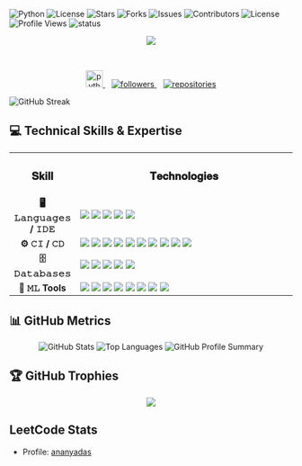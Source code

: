 
  ![Python](https://img.shields.io/badge/Python-3.11+-3776AB?style=flat&logo=python&logoColor=white)
  ![License](https://img.shields.io/github/license/ananyadas2607/ananyadas2607)
  ![Stars](https://img.shields.io/github/stars/ananyadas2607/ananyadas2607?style=flat&logo=github&logoColor=white&label=Stars&labelColor=181717&color=E3B341)
  ![Forks](https://img.shields.io/github/forks/ananyadas2607/ananyadas2607?style=flat&logo=github&logoColor=white&label=Forks&labelColor=181717&color=238636)
  ![Issues](https://img.shields.io/github/issues/ananyadas2607/ananyadas2607?style=flat&logo=github&logoColor=yellow&label=Issues&labelColor=181717&color=dd4b39)
  ![Contributors](https://img.shields.io/github/contributors/ananyadas2607/ananyadas2607?style=flat&logo=github&logoColor=white&label=Contributors&labelColor=181717&color=238636)
  ![License](https://img.shields.io/github/license/ananyadas2607/ananyadas2607?style=flat&logo=github&logoColor=white&label=License&labelColor=181717&color=2188ff)
  ![Profile Views](https://komarev.com/ghpvc/?username=ananyadas2607&color=blue&style=flat-square&label=Profile+Views)
  ![status](https://img.shields.io/badge/status-updating-brightgreen)
  
<p align="center">
  <a href="https://github.com/ananyadd/readme-typing-svg">
    <img src="https://readme-typing-svg.demolab.com/?lines=Full-stack+web+developer;Product+Engineer;Experienced+UI%2FUX+Designer;6+years+of+coding+experience;Previous+AI+researcher;Always+Learning+new+things&font=Fira+Code&center=true&width=440&height=45&color=f75c7e&vCenter=true&pause=1000&size=22" />
  </a>
</p>


<!-- Social icons section -->

<br/>

<!-- Social badges section -->
<!-- Badges with custom icons - https://github.com/DenverCoder1/custom-icon-badges -->
<!-- View counter - https://github.com/DenverCoder1/Simple-View-Counter -->
<p align="center">
  <a href="#">
    <img alt="python" title="Python" 
         src="https://cdn.jsdelivr.net/gh/devicons/devicon/icons/python/python-original.svg" width="30"/>
</a>
  &nbsp;&nbsp;
  <a href="https://github.com/ananyadd?tab=followers">
    <img alt="followers" title="Follow me on Github" 
         src="https://img.shields.io/github/followers/ananyadd?style=for-the-badge&color=236ad3&labelColor=1155ba&logo=github&logoColor=white&border_radius=15"/>
  </a>
  &nbsp;&nbsp;
  <a href="https://github.com/ananyadd?tab=repositories">
    <img alt="repositories" title="My Repositories" 
         src="https://img.shields.io/badge/Repos-35+-purple?style=for-the-badge&logo=github&logoColor=white&border_radius=15"/>
  </a>
</p>

<!--Github streak-->


![GitHub Streak](https://streak-stats.demolab.com/?user=aananyadd&theme=dracula&count_private=true)

## 💻 Technical Skills & Expertise

<table>
  <tr>
    <th width="20%" align="center"><h3>𝐒𝐤𝐢𝐥𝐥</h3></th>
    <th align="center"><h3>𝐓𝐞𝐜𝐡𝐧𝐨𝐥𝐨𝐠𝐢𝐞𝐬</h3></th>
  </tr>
  <tr>
    <td align="center"><b>🖥️ 𝙻𝚊𝚗𝚐𝚞𝚊𝚐𝚎𝚜 / 𝙸𝙳𝙴</b></td>
    <td>
      <img src="https://img.shields.io/badge/Python-3776AB?style=for-the-badge&logo=python&logoColor=white" />
      <img src="https://img.shields.io/badge/JavaScript-F7DF1E?style=for-the-badge&logo=javascript&logoColor=black" />
      <img src="https://img.shields.io/badge/Next.js-000000?style=for-the-badge&logo=nextdotjs&logoColor=white" />
      <img src="https://img.shields.io/badge/C-A8B9CC?style=for-the-badge&logo=c&logoColor=white" />
      <img src="https://img.shields.io/badge/C++-00599C?style=for-the-badge&logo=cplusplus&logoColor=white" />
    </td>
  </tr>
  
  <tr>
    <td align="center"><b>⚙️ 𝙲𝙸 / 𝙲𝙳</b></td>
    <td>
      <img src="https://img.shields.io/badge/Markdown-000000?style=for-the-badge&logo=markdown&logoColor=white" />
      <img src="https://img.shields.io/badge/Git-F05032?style=for-the-badge&logo=git&logoColor=white" />
      <img src="https://img.shields.io/badge/GitHub-181717?style=for-the-badge&logo=github&logoColor=white" />
      <img src="https://img.shields.io/badge/GitLab-FCA121?style=for-the-badge&logo=gitlab&logoColor=white" />
      <img src="https://img.shields.io/badge/Docker-2496ED?style=for-the-badge&logo=docker&logoColor=white" />
      <img src="https://img.shields.io/badge/VS%20Code-007ACC?style=for-the-badge&logo=visualstudiocode&logoColor=white" />
      <img src="https://img.shields.io/badge/GitHub%20Actions-2088FF?style=for-the-badge&logo=githubactions&logoColor=white" />
      <img src="https://img.shields.io/badge/Jenkins-D24939?style=for-the-badge&logo=jenkins&logoColor=white" />
      <img src="https://img.shields.io/badge/CircleCI-343434?style=for-the-badge&logo=circleci&logoColor=white" />
      <img src="https://img.shields.io/badge/Travis%20CI-3EAAAF?style=for-the-badge&logo=travisci&logoColor=white" />
    </td>
  </tr>
  <tr>
    <td align="center"><b>🗄️ 𝙳𝚊𝚝𝚊𝚋𝚊𝚜𝚎𝚜</b></td>
    <td>
      <img src="https://img.shields.io/badge/MySQL-4479A1?style=for-the-badge&logo=mysql&logoColor=white" />
      <img src="https://img.shields.io/badge/PostgreSQL-4169E1?style=for-the-badge&logo=postgresql&logoColor=white" />
      <img src="https://img.shields.io/badge/MongoDB-47A248?style=for-the-badge&logo=mongodb&logoColor=white" />
      <img src="https://img.shields.io/badge/Redis-DC382D?style=for-the-badge&logo=redis&logoColor=white" />
      <img src="https://img.shields.io/badge/DynamoDB-4053D6?style=for-the-badge&logo=amazon-dynamodb&logoColor=white" />
    </td>
  </tr>
  <tr>
    <td align="center"><b>🧪 𝙼𝙻 Tools</b></td>
    <td>
      <img src="https://img.shields.io/badge/Jupyter-F37626?style=for-the-badge&logo=jupyter&logoColor=white" />
      <img src="https://img.shields.io/badge/PyTorch-EE4C2C?style=for-the-badge&logo=pytorch&logoColor=white" />
      <img src="https://img.shields.io/badge/pandas-150458?style=for-the-badge&logo=pandas&logoColor=white" />
      <img src="https://img.shields.io/badge/NumPy-013243?style=for-the-badge&logo=numpy&logoColor=white" />
      <img src="https://img.shields.io/badge/ChatGPT-412991?style=for-the-badge&logo=openai&logoColor=white" />
      <img src="https://img.shields.io/badge/OpenCV-5C3EE8?style=for-the-badge&logo=opencv&logoColor=white" />
      <img src="https://img.shields.io/badge/Matplotlib-3776AB?style=for-the-badge&logo=python&logoColor=white" />
      <img src="https://img.shields.io/badge/Plotly-3F4F75?style=for-the-badge&logo=plotly&logoColor=white" />
    </td>
  </tr>
  <tr>
  
</tr>

</table>

## 📊 GitHub Metrics

<div align="center">
  <img src="https://github-readme-stats.vercel.app/api?username=ananyadd&show_icons=true&theme=radical" alt="GitHub Stats" />
  
  <img src="https://github-readme-stats.vercel.app/api/top-langs/?username=ananyadd&layout=compact&theme=radical&hide_border=true" alt="Top Languages" />
  
  <img src="https://github-profile-summary-cards.vercel.app/api/cards/profile-details?username=ananyadd&theme=radical" alt="GitHub Profile Summary" />

 

</div>

## 🏆 GitHub Trophies

<p align="center">
  <a href="https://github.com/ryo-ma/github-profile-trophy">
    <img src="https://github-profile-trophy.vercel.app/?username=ananyadd&theme=algolia&column=7&no-bg=true&no-frame=true" />
  </a>
</p>

## LeetCode Stats
- Profile: [ananyadas](https://leetcode.com/ananyadas092/)



<!--
**ananyadas2607/ananyadas2607** is a ✨ _special_ ✨ repository because its `README.md` (this file) appears on your GitHub profile.

Here are some ideas to get you started:

- 🔭 I’m currently working on ...
- 🌱 I’m currently learning ...
- 👯 I’m looking to collaborate on ...
- 🤔 I’m looking for help with ...
- 💬 Ask me about ...
- 📫 How to reach me: ...
- 😄 Pronouns: ...
- ⚡ Fun fact: ...
-->
